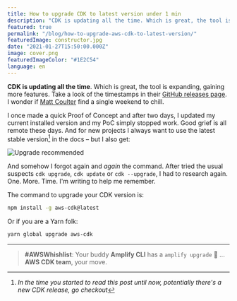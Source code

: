```yaml
---
title: How to upgrade CDK to latest version under 1 min
description: "CDK is updating all the time. Which is great, the tool is expanding, gaining more features. How to upgrade, again?"
featured: true
permalink: "/blog/how-to-upgrade-aws-cdk-to-latest-version/"
featuredImage: constructor.jpg
date: "2021-01-27T15:50:00.000Z"
image: cover.png
featuredImageColor: "#1E2C54"
language: en
---
```


<p class="lead"><b>CDK is updating all the time</b>. Which is great, the tool is expanding, gaining more features. Take a look of the timestamps in their <a href="https://github.com/aws/aws-cdk/releases" alt="CDK releases" target="_blank">GitHub releases page</a>. I wonder if <a href="https://twitter.com/nideveloper" alt="Matt Coulter" target="_blank">Matt Coulter</a> find a single weekend to chill.</p>

I once made a quick Proof of Concept and after two days, I updated my current installed version and my PoC simply stopped work. Good grief is all remote these days. And for new projects I always want to use the latest stable version[^1] in the docs – but I also get:

![Upgrade recommended](https://dev-to-uploads.s3.amazonaws.com/i/xnbsgt7nrpwfbfexdqsa.png)

And somehow I forgot again and _again_ the command. After tried the usual suspects `cdk upgrade`, `cdk update` or `cdk --upgrade`, I had to research again. One. More. Time. I'm writing to help me remember.

The command to upgrade your CDK version is:

```bash
npm install -g aws-cdk@latest
```

Or if you are a Yarn folk:

```bash
yarn global upgrade aws-cdk
```
--------

> **#AWSWhishlist**: Your buddy **Amplify CLI** has a `amplify upgrade` 👀 ... **AWS CDK team**, your move.

[^1]: _In the time you started to read this post until now, potentially there's a new CDK release, go checkout_ 